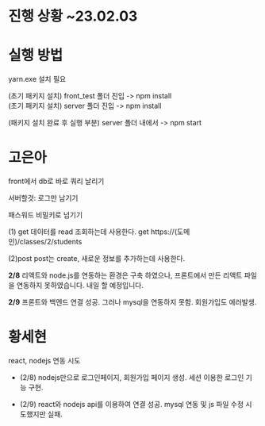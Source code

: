 <h1>진행 상황 ~23.02.03</h1>

# 실행 방법

yarn.exe 설치 필요

(초기 패키지 설치)
front_test 폴더 진입 -> npm install
<br>
(초기 패키지 설치)
server 폴더 진입 -> npm install

(패키지 설치 완료 후 실행 부분)
server 폴더 내에서 -> npm start

# 고은아

front에서 db로 바로 쿼리 날리기

서버할것: 로그만 남기기

패스워드 비밀키로 넘기기

(1) get
데이터를 read 조회하는데 사용한다.
get https://(도메인)/classes/2/students

(2)post
post는 create, 새로운 정보를 추가하는데 사용한다.

**2/8**
리액트와 node.js를 연동하는 환경은 구축 하였으나, 프론트에서 만든 리액트 파일을 연동하지 못하였습니다. 내일 할 예정입니다.

**2/9**
프론트와 백엔드 연결 성공. 그러나 mysql을 연동하지 못함. 회원가입도 에러발생.

# 황세현

react, nodejs 연동 시도

- (2/8)
  nodejs만으로 로그인페이지, 회원가입 페이지 생성.
  세션 이용한 로그인 기능 구현.

- (2/9)
  react와 nodejs api를 이용하여 연결 성공.
  mysql 연동 및 js 파일 수정 시도했지만 실패.
